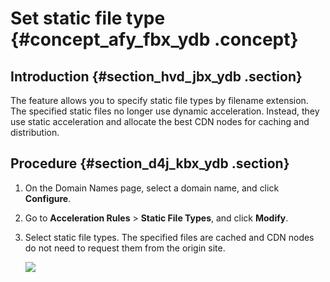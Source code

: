 # Set static file type {#concept_afy_fbx_ydb .concept}

## Introduction {#section_hvd_jbx_ydb .section}

The feature allows you to specify static file types by filename extension. The specified static files no longer use dynamic acceleration. Instead, they use static acceleration and allocate the best CDN nodes for caching and distribution.

## Procedure {#section_d4j_kbx_ydb .section}

1.  On the Domain Names page, select a domain name, and click **Configure**.
2.  Go to **Acceleration Rules** \> **Static File Types**, and click **Modify**.
3.  Select static file types. The specified files are cached and CDN nodes do not need to request them from the origin site.

    ![](http://docs-aliyun.cn-hangzhou.oss.aliyun-inc.com/assets/pic/65096/cn_zh/1533104760841/D6.jpg)


